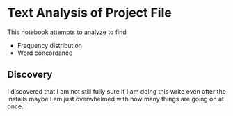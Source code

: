 # Text Analysis of Project File

This notebook attempts to analyze to find
- Frequency distribution
- Word concordance

## Discovery

I discovered that I am not still fully sure if I am doing this write even after the installs maybe I am just overwhelmed with how many things are going on at once. 